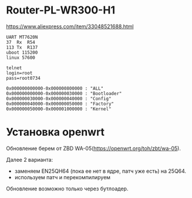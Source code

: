 # Router-PL-WR300-H1

<https://www.aliexpress.com/item/33048521688.html>


```
UART MT7620N
37  Rx  R54  
113 Tx  R137
uboot 115200
linux 57600
```

```
telnet
login=root
pass=root0734
```

```
0x000000000000-0x000000800000 : "ALL"
0x000000000000-0x000000030000 : "Bootloader"
0x000000030000-0x000000040000 : "Config"
0x000000040000-0x000000050000 : "Factory"
0x000000050000-0x000001000000 : "Kernel"
```
# Установка openwrt
Обновление берем от ZBD WA-05(https://openwrt.org/toh/zbt/wa-05).

Далее 2 варианта:
- заменяем EN25QH64 (пока ее нет в ядре, патч уже есть) на 25Q64.
- используем патч и перекомпилируем

Обновление возможно только через бутлоадер.

